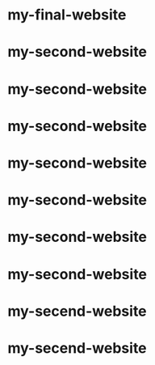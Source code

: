 # my-final-website
# my-second-website
# my-second-website
# my-second-website
# my-second-website
# my-second-website
# my-second-website
# my-second-website
# my-secend-website
# my-secend-website
